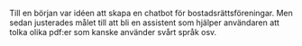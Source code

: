 Till en början var idéen att skapa en chatbot för bostadsrättsföreningar.
Men sedan justerades målet till att bli en assistent som hjälper användaren att tolka olika pdf:er som kanske använder svårt språk osv.
